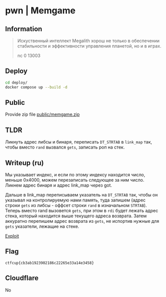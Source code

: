 # pwn | Memgame

## Information

> Искуственный интеллект Megalith хорош не только в обеспечении стабильности и эффективности управления планетой, но и в играх.
> 
> nc 0 13003

## Deploy

```sh
cd deploy/
docker compose up --build -d
```

## Public

Provide zip file [public/memgame.zip](./public/memgame.zip)

## TLDR

Ликнуть адрес либсы и бинаря, переписать `DT_STRTAB` в `link_map` так, чтобы вместо `rand` вызвался `gets`, записать роп на стек.

## Writeup (ru)

Мы указывает индекс, и если по этому индексу находится число, меньше 0x4000, можем перезаписать следующее за ним число. Ликнем адрес бинаря и адрес link_map через got. 

Дальше в link_map переписываем указатель на `DT_STRTAB` так, чтобы он указывал на контролируемую нами память, туда запишем (адрес строки `gets` из либсы - оффсет строки `rand` в изначальном `STRTAB`). Теперь вместо rand вызовется `gets`, при этом в `rdi` будет лежать адрес стека, который находится выше текущего адреса возврата. Затем аккуратно перепишем адрес возврата из `gets`, не испортив нужные для `gets` указатели, лежащие на стеке.

[Exploit](./solve/sploit.py)

## Flag

```
ctfcup{cb3ab1923902186c22265e33a14e3458}
```

## Cloudflare

No

